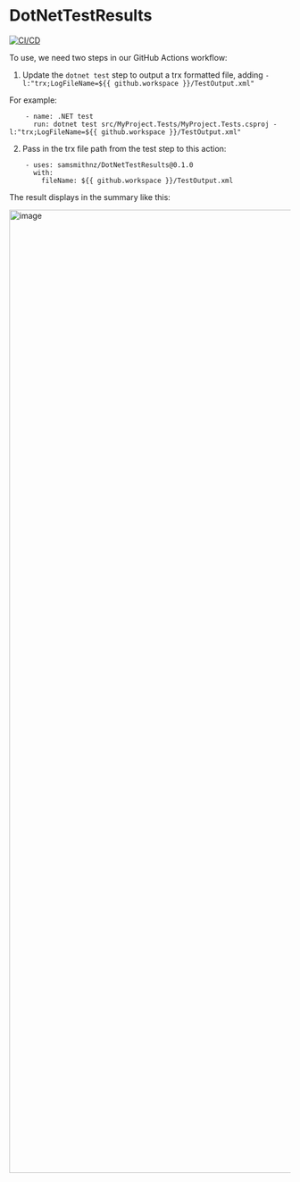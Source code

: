 # DotNetTestResults
[![CI/CD](https://github.com/samsmithnz/DotNetTestResults/actions/workflows/workflow.yml/badge.svg)](https://github.com/samsmithnz/DotNetTestResults/actions/workflows/workflow.yml)

To use, we need two steps in our GitHub Actions workflow:
1. Update the `dotnet test` step to output a trx formatted file, adding `-l:"trx;LogFileName=${{ github.workspace }}/TestOutput.xml"`

For example:
```
    - name: .NET test
      run: dotnet test src/MyProject.Tests/MyProject.Tests.csproj -l:"trx;LogFileName=${{ github.workspace }}/TestOutput.xml"

```

2. Pass in the trx file path from the test step to this action:

```
    - uses: samsmithnz/DotNetTestResults@0.1.0
      with:
        fileName: ${{ github.workspace }}/TestOutput.xml
```

The result displays in the summary like this: 

<img width="3239" height="1725" alt="image" src="https://github.com/user-attachments/assets/40562aad-6032-47d7-afa5-0b4ec1fce2c3" />
